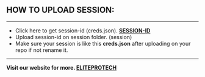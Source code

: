 ## HOW TO UPLOAD SESSION: 

---
- Click here to get session-id (creds.json). **[SESSION-ID](https://elitepro-sessions.onrender.com)**
- Upload session-id on session folder. (session)
- Make sure your session is like this **creds.json** after uploading on your repo if not rename it.

---
**Visit our website for more.  [ELITEPROTECH](https://eliteprotech.vercel.app/)**

